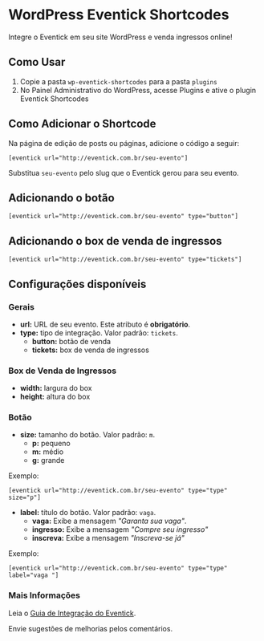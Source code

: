WordPress Eventick Shortcodes
======================

Integre o Eventick em seu site WordPress e venda ingressos online!

## Como Usar
1. Copie a pasta `wp-eventick-shortcodes` para a pasta `plugins`
2. No Painel Administrativo do WordPress, acesse Plugins e ative o plugin Eventick Shortcodes

## Como Adicionar o Shortcode
Na página de edição de posts ou páginas, adicione o código a seguir:

    [eventick url="http://eventick.com.br/seu-evento"]

Substitua `seu-evento` pelo slug que o Eventick gerou para seu evento.

## Adicionando o botão

	[eventick url="http://eventick.com.br/seu-evento" type="button"]

## Adicionando o box de venda de ingressos

	[eventick url="http://eventick.com.br/seu-evento" type="tickets"]

## Configurações disponíveis

### Gerais

- **url:** URL de seu evento. Este atributo é **obrigatório**.
- **type:** tipo de integração. Valor padrão: `tickets`.
    - **button:** botão de venda
    - **tickets:** box de venda de ingressos

### Box de Venda de Ingressos

- **width:** largura do box
- **height:** altura do box

### Botão

- **size:** tamanho do botão. Valor padrão: `m`.
    - **p:** pequeno
    - **m:** médio
    - **g:** grande

Exemplo:

    [eventick url="http://eventick.com.br/seu-evento" type="type" size="p"]

- **label:** título do botão. Valor padrão: `vaga`.
    - **vaga:** Exibe a mensagem *"Garanta sua vaga"*.
    - **ingresso:** Exibe a mensagem *"Compre seu ingresso"*
    - **inscreva:** Exibe a mensagem *"Inscreva-se já"*

Exemplo:

    [eventick url="http://eventick.com.br/seu-evento" type="type" label="vaga "]

### Mais Informações

Leia o [Guia de Integração do Eventick](http://developer.eventick.com.br/integracao).

Envie sugestões de melhorias pelos comentários.
